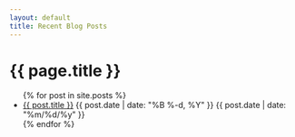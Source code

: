 ```yaml
---
layout: default
title: Recent Blog Posts
---
```

<script src="/js/libraries/p5.js" type="text/javascript"></script>
<script src="/js/libraries/p5.dom.js" type="text/javascript"></script>
<script src="/js/boids.js"></script>
<h1>{{ page.title }}</h1>
<ul class="posts">
	{% for post in site.posts %}
	<li>
		<a href="{{ post.url }}" title="{{ post.title }}">{{ post.title }}</a>
		<span class="blog-details-desktop">{{ post.date | date: "%B %-d, %Y" }}</span>
		<span class="blog-details-mobile">{{ post.date | date: "%m/%d/%y" }}</span>
	</li>
	{% endfor %}
</ul>